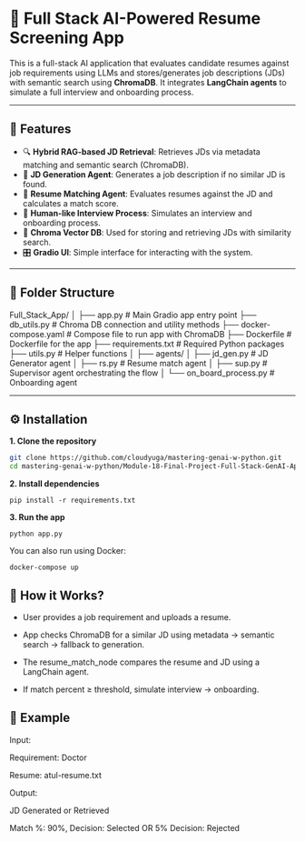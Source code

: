 
# 🧠 Full Stack AI-Powered Resume Screening App

This is a full-stack AI application that evaluates candidate resumes against job requirements using LLMs and stores/generates job descriptions (JDs) with semantic search using **ChromaDB**. It integrates **LangChain agents** to simulate a full interview and onboarding process.

---

## 🚀 Features

- 🔍 **Hybrid RAG-based JD Retrieval**: Retrieves JDs via metadata matching and semantic search (ChromaDB).
- 📝 **JD Generation Agent**: Generates a job description if no similar JD is found.
- 📄 **Resume Matching Agent**: Evaluates resumes against the JD and calculates a match score.
- 👤 **Human-like Interview Process**: Simulates an interview and onboarding process.
- 💾 **Chroma Vector DB**: Used for storing and retrieving JDs with similarity search.
- 🎛️ **Gradio UI**: Simple interface for interacting with the system.

---

## 📁 Folder Structure

Full_Stack_App/
│
├── app.py # Main Gradio app entry point
├── db_utils.py # Chroma DB connection and utility methods
├── docker-compose.yaml # Compose file to run app with ChromaDB
├── Dockerfile # Dockerfile for the app
├── requirements.txt # Required Python packages
├── utils.py # Helper functions
│
├── agents/
│ ├── jd_gen.py # JD Generator agent
│ ├── rs.py # Resume match agent
│ ├── sup.py # Supervisor agent orchestrating the flow
│ └── on_board_process.py # Onboarding agent


---

## ⚙️ Installation

**1. Clone the repository**

```bash
git clone https://github.com/cloudyuga/mastering-genai-w-python.git
cd mastering-genai-w-python/Module-18-Final-Project-Full-Stack-GenAI-Application/Recruitment_Automation_System
```
**2. Install dependencies**
```
pip install -r requirements.txt
```
**3. Run the app**
```
python app.py
```
You can also run using Docker:
```
docker-compose up
```

## 🧪 How it Works?
- User provides a job requirement and uploads a resume.

- App checks ChromaDB for a similar JD using metadata → semantic search → fallback to generation.

- The resume_match_node compares the resume and JD using a LangChain agent.

- If match percent ≥ threshold, simulate interview → onboarding.

## 📝 Example
Input:

Requirement: Doctor	

Resume: atul-resume.txt	

Output:

JD Generated or Retrieved

Match %: 90%, Decision: Selected OR 5% Decision: Rejected


